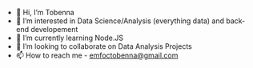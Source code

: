 - 👋 Hi, I’m Tobenna
- 👀 I’m interested in Data Science/Analysis (everything data) and back-end developement
- 🌱 I’m currently learning Node.JS
- 💞️ I’m looking to collaborate on Data Analysis Projects
- 📫 How to reach me - emfoctobenna@gmail.com

<!---
Tobenna-codes/Tobenna-codes is a ✨ special ✨ repository because its `README.md` (this file) appears on your GitHub profile.
You can click the Preview link to take a look at your changes.
--->
